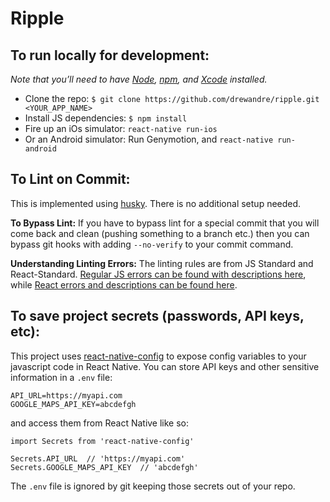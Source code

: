 #  Ripple

## To run locally for development:
_Note that you’ll need to have [Node](https://nodejs.org/en/), [npm](https://www.npmjs.com/), and [Xcode](https://developer.apple.com/xcode/) installed._

* Clone the repo: `$ git clone https://github.com/drewandre/ripple.git <YOUR_APP_NAME>`
* Install JS dependencies: `$ npm install`
* Fire up an iOs simulator: `react-native run-ios`
* Or an Android simulator: Run Genymotion, and `react-native run-android`

## To Lint on Commit:
This is implemented using [husky](https://github.com/typicode/husky). There is no additional setup needed.

**To Bypass Lint:**
If you have to bypass lint for a special commit that you will come back and clean (pushing something to a branch etc.) then you can bypass git hooks with adding `--no-verify` to your commit command.

**Understanding Linting Errors:**
The linting rules are from JS Standard and React-Standard.  [Regular JS errors can be found with descriptions here](http://eslint.org/docs/rules/), while [React errors and descriptions can be found here](https://github.com/yannickcr/eslint-plugin-react).

## To save project secrets (passwords, API keys, etc):

This project uses [react-native-config](https://github.com/luggit/react-native-config) to expose config variables to your javascript code in React Native. You can store API keys
and other sensitive information in a `.env` file:

```
API_URL=https://myapi.com
GOOGLE_MAPS_API_KEY=abcdefgh
```

and access them from React Native like so:

```
import Secrets from 'react-native-config'

Secrets.API_URL  // 'https://myapi.com'
Secrets.GOOGLE_MAPS_API_KEY  // 'abcdefgh'
```

The `.env` file is ignored by git keeping those secrets out of your repo.
